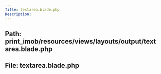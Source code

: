 ```yaml
---
Title: textarea.blade.php
Description:
---
```


## Path: print_imob/resources/views/layouts/output/textarea.blade.php
## File: textarea.blade.php
